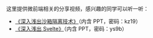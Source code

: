 这里提供微前端相关的分享视频，感兴趣的同学可以听一听：

- [《深入浅出沙箱隔离技术》]( https://www.yuque.com/zhuxiankang/wruau0/dq4serrmg9vrl9er?singleDoc#)（内含 PPT，密码：kz19）
- [《深入浅出 Svelte》](https://www.yuque.com/zhuxiankang/wruau0/st0rlkgs12bdfuzy?singleDoc#)（内含 PPT，密码：ys9b）